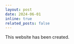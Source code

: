```yaml
---
layout: post
date: 2024-06-01
inline: true
related_posts: false
---
```


This website has been created.
